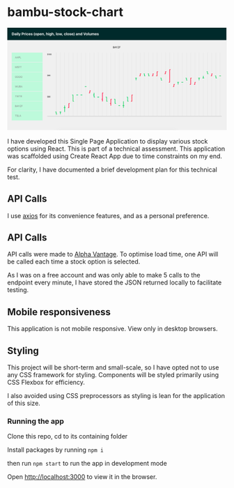 # bambu-stock-chart

![snapshot of application](https://raw.githubusercontent.com/leeshuzheng/bambu-stock-chart/master/src/snapshot.png)

I have developed this Single Page Application to display various stock options using React. This is part of a technical assessment. This application was scaffolded using Create React App due to time constraints on my end.

For clarity, I have documented a brief development plan for this technical test.

## API Calls

I use [axios](https://github.com/axios/axios) for its convenience features, and as a personal preference.

## API Calls

API calls were made to [Alpha Vantage](https://www.alphavantage.co/). To optimise load time, one API will be called each time a stock option is selected.

As I was on a free account and was only able to make 5 calls to the endpoint every minute, I have stored the JSON returned locally to facilitate testing.

## Mobile responsiveness

This application is not mobile responsive. View only in desktop browsers.

## Styling

This project will be short-term and small-scale, so I have opted not to use any CSS framework for styling. Components will be styled primarily using CSS Flexbox for efficiency.

I also avoided using CSS preprocessors as styling is lean for the application of this size.

### Running the app

Clone this repo, cd to its containing folder<br>

Install packages by running `npm i`<br>

then run `npm start` to run the app in development mode<br>

Open [http://localhost:3000](http://localhost:3000) to view it in the browser.

